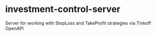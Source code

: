 # investment-control-server
Server for working with StopLoss and TakeProfit strategies via Tinkoff OpenAPI
